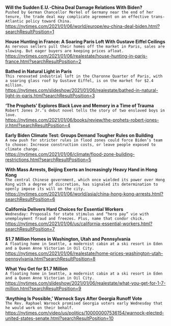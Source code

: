 **Will the Sudden E.U.-China Deal Damage Relations With Biden?**\
`Pushed by German Chancellor Merkel of Germany near the end of her tenure, the trade deal may complicate agreement on an effective trans-Atlantic policy toward China.`\
https://nytimes.com/2021/01/06/world/europe/eu-china-deal-biden.html?searchResultPosition=1

**House Hunting in France: A Soaring Paris Loft With Gustave Eiffel Ceilings**\
`As nervous sellers pull their homes off the market in Paris, sales are slowing. But eager buyers are keeping prices afloat.`\
https://nytimes.com/2021/01/06/realestate/house-hunting-in-paris-france.html?searchResultPosition=2

**Bathed in Natural Light in Paris**\
`This renovated industrial loft in the Charonne Quarter of Paris, with a soaring glass roof by Gustave Eiffel, is on the market for $2.4 million.`\
https://nytimes.com/slideshow/2021/01/06/realestate/bathed-in-natural-light-in-paris.html?searchResultPosition=3

**‘The Prophets’ Explores Black Love and Memory in a Time of Trauma**\
`Robert Jones Jr.’s debut novel tells the story of two enslaved boys in love.`\
https://nytimes.com/2021/01/06/books/review/the-prohets-robert-jones-jr.html?searchResultPosition=4

**Early Biden Climate Test: Groups Demand Tougher Rules on Building**\
`A new push for stricter rules in flood zones could force Biden’s team to choose: Increase construction costs, or leave people exposed to climate change.`\
https://nytimes.com/2021/01/06/climate/flood-zone-building-restrictions.html?searchResultPosition=5

**With Mass Arrests, Beijing Exerts an Increasingly Heavy Hand in Hong Kong**\
`The central Chinese government, which once wielded its power over Hong Kong with a degree of discretion, has signaled its determination to openly impose its will on the city.`\
https://nytimes.com/2021/01/06/world/asia/china-hong-kong-arrests.html?searchResultPosition=6

**California Delivers Hard Choices for Essential Workers**\
`Wednesday: Proposals for state stimulus and “hero pay” vie with unemployment fraud and freezes. Plus, name that condor chick.`\
https://nytimes.com/2021/01/06/us/california-essential-workers.html?searchResultPosition=7

**$1.7 Million Homes in Washington, Utah and Pennsylvania**\
`A floating home in Seattle, a modernist cabin at a ski resort in Eden and a Queen Anne Victorian in Oil City.`\
https://nytimes.com/2021/01/06/realestate/home-prices-washington-utah-pennsylvania.html?searchResultPosition=8

**What You Get for $1.7 Million**\
`A floating home in Seattle, a modernist cabin at a ski resort in Eden and a Queen Anne Victorian in Oil City.`\
https://nytimes.com/slideshow/2021/01/06/realestate/what-you-get-for-1-7-million.html?searchResultPosition=9

**‘Anything Is Possible,’ Warnock Says After Georgia Runoff Vote**\
`The Rev. Raphael Warnock promised Georgia voters early Wednesday that he would work on their behalf.`\
https://nytimes.com/video/us/politics/100000007536154/warnock-elected-united-states-senate.html?searchResultPosition=10

